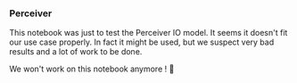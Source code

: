 ### Perceiver
This notebook was just to test the Perceiver IO model. It seems it doesn't fit our use case properly. In fact it might be used, but we suspect very bad results and a lot of work to be done.

We won't work on this notebook anymore ! 👋